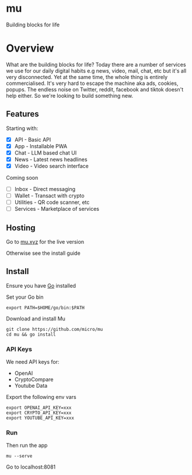 # mu

Building blocks for life

# Overview

What are the building blocks for life? Today there are a number of services we use for our daily digital habits e.g news, video, mail, chat, etc but it's all very disconnected. Yet at the same time, the whole thing is entirely commercialised. It's very hard to escape the machine aka ads, cookies, popups. The endless noise on Twitter, reddit, facebook and tiktok doesn't help either. So we're looking to build something new. 

## Features

Starting with:

- [x] API - Basic API
- [x] App - Installable PWA
- [x] Chat - LLM based chat UI
- [x] News - Latest news headlines
- [x] Video - Video search interface

Coming soon

- [ ] Inbox - Direct messaging
- [ ] Wallet - Transact with crypto
- [ ] Utilities - QR code scanner, etc
- [ ] Services - Marketplace of services

## Hosting

Go to [mu.xyz](https://mu.xyz) for the live version

Otherwise see the install guide

## Install

Ensure you have [Go](https://go.dev/doc/install) installed

Set your Go bin
```
export PATH=$HOME/go/bin:$PATH
```

Download and install Mu

```
git clone https://github.com/micro/mu
cd mu && go install
```

### API Keys

We need API keys for:

- OpenAI
- CryptoCompare
- Youtube Data

Export the following env vars

```
export OPENAI_API_KEY=xxx
export CRYPTO_API_KEY=xxx
export YOUTUBE_API_KEY=xxx
```

### Run

Then run the app

```
mu --serve
```

Go to localhost:8081
